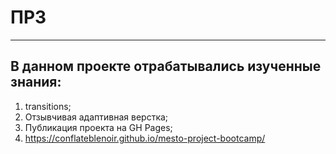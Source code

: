 # ПР3
---
## В данном проекте отрабатывались изученные знания:

1. transitions;
2. Отзывчивая адаптивная верстка;
3. Публикация проекта на GH Pages;
4. https://conflateblenoir.github.io/mesto-project-bootcamp/